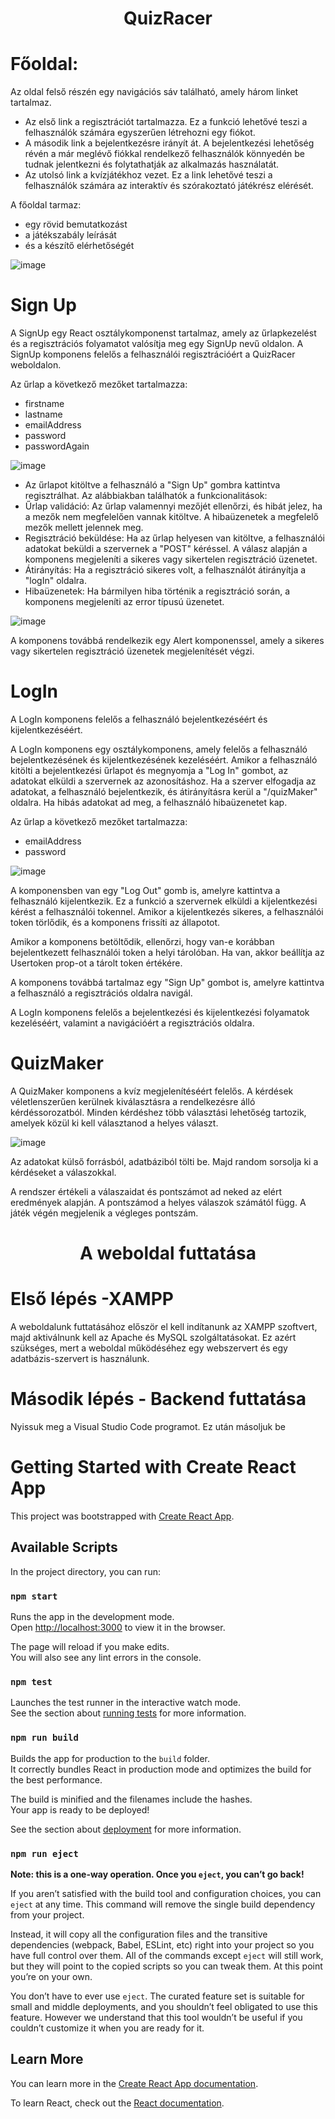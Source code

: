 <h1 align='center'>QuizRacer</h1>

# Főoldal:

Az oldal felső részén egy navigációs sáv található, amely három linket tartalmaz.
- Az első link a regisztrációt tartalmazza. Ez a funkció lehetővé teszi a felhasználók számára egyszerűen létrehozni egy fiókot.
- A második link a bejelentkezésre irányít át. A bejelentkezési lehetőség révén a már meglévő fiókkal rendelkező felhasználók könnyedén be tudnak jelentkezni és folytathatják az alkalmazás használatát.
- Az utolsó link a kvízjátékhoz vezet. Ez a link lehetővé teszi a felhasználók számára az interaktív és szórakoztató játékrész elérését.

A főoldal tarmaz:
- egy rövid bemutatkozást
- a játékszabály leírását
- és a készítő elérhetőségét 


![image](https://github.com/JungKata/vizsga/assets/97729333/2edc85fe-9362-458a-81d5-b100ba759173)

# Sign Up
A SignUp egy React osztálykomponenst tartalmaz, amely az űrlapkezelést és a regisztrációs folyamatot valósítja meg egy SignUp nevű oldalon. 
A SignUp komponens felelős a felhasználói regisztrációért a QuizRacer weboldalon.<br/>

Az űrlap a következő mezőket tartalmazza:
- firstname
- lastname
- emailAddress
- password
- passwordAgain

![image](https://github.com/JungKata/vizsga/assets/97729333/37eabce8-9ed0-4d50-ad52-a761b2ea6629)

- Az űrlapot kitöltve a felhasználó a "Sign Up" gombra kattintva regisztrálhat. Az alábbiakban találhatók a funkcionalitások:
- Űrlap validáció: Az űrlap valamennyi mezőjét ellenőrzi, és hibát jelez, ha a mezők nem megfelelően vannak kitöltve. A hibaüzenetek a megfelelő mezők mellett jelennek meg.
- Regisztráció beküldése: Ha az űrlap helyesen van kitöltve, a felhasználói adatokat beküldi a szervernek a "POST" kéréssel. A válasz alapján a komponens megjeleníti a sikeres vagy sikertelen regisztráció üzenetet.
- Átirányítás: Ha a regisztráció sikeres volt, a felhasználót átirányítja a "logIn" oldalra.
- Hibaüzenetek: Ha bármilyen hiba történik a regisztráció során, a komponens megjeleníti az error típusú üzenetet.

![image](https://github.com/JungKata/vizsga/assets/97729333/2c34bc10-5d35-4b8a-9bd7-d553b8ab4b42)

A komponens továbbá rendelkezik egy Alert komponenssel, amely a sikeres vagy sikertelen regisztráció üzenetek megjelenítését végzi.

# LogIn
A LogIn komponens felelős a felhasználó bejelentkezéséért és kijelentkezéséért.

A LogIn komponens egy osztálykomponens, amely felelős a felhasználó bejelentkezésének és kijelentkezésének kezeléséért. Amikor a felhasználó kitölti a bejelentkezési űrlapot és megnyomja a "Log In" gombot, az adatokat elküldi a szervernek az azonosításhoz. Ha a szerver elfogadja az adatokat, a felhasználó bejelentkezik, és átirányításra kerül a "/quizMaker" oldalra. Ha hibás adatokat ad meg, a felhasználó hibaüzenetet kap.

Az űrlap a következő mezőket tartalmazza:
- emailAddress
- password

![image](https://github.com/JungKata/vizsga/assets/97729333/b8f2e453-c503-47e7-aeb2-16f906502660)

A komponensben van egy "Log Out" gomb is, amelyre kattintva a felhasználó kijelentkezik. Ez a funkció a szervernek elküldi a kijelentkezési kérést a felhasználói tokennel. Amikor a kijelentkezés sikeres, a felhasználói token törlődik, és a komponens frissíti az állapotot.

Amikor a komponens betöltődik, ellenőrzi, hogy van-e korábban bejelentkezett felhasználói token a helyi tárolóban. Ha van, akkor beállítja az Usertoken prop-ot a tárolt token értékére.

A komponens továbbá tartalmaz egy "Sign Up" gombot is, amelyre kattintva a felhasználó a regisztrációs oldalra navigál.

A LogIn komponens felelős a bejelentkezési és kijelentkezési folyamatok kezeléséért, valamint a navigációért a regisztrációs oldalra.

# QuizMaker
A QuizMaker komponens a kvíz megjelenítéséért felelős.
A kérdések véletlenszerűen kerülnek kiválasztásra a rendelkezésre álló kérdéssorozatból.
Minden kérdéshez több választási lehetőség tartozik, amelyek közül ki kell választanod a helyes választ.

![image](https://github.com/JungKata/vizsga/assets/97729333/260676cb-df74-48f7-9798-e34af5a692f2)

Az adatokat külső forrásból, adatbáziból tölti be. Majd random sorsolja ki a kérdéseket a válaszokkal.

A rendszer értékeli a válaszaidat és pontszámot ad neked az elért eredmények alapján.
A pontszámod a helyes válaszok számától függ.
A játék végén megjelenik a végleges pontszám.

<h1 align=center> A weboldal futtatása</h1>
 
# Első lépés -XAMPP
A weboldalunk futtatásához először el kell indítanunk az XAMPP szoftvert, majd aktiválnunk kell az Apache és MySQL szolgáltatásokat. Ez azért szükséges, mert a weboldal működéséhez egy webszervert és egy adatbázis-szervert is használunk.

# Második lépés - Backend futtatása
Nyissuk meg a Visual Studio Code programot. Ez után másoljuk be 
  



# Getting Started with Create React App

This project was bootstrapped with [Create React App](https://github.com/facebook/create-react-app).

## Available Scripts

In the project directory, you can run:

### `npm start`

Runs the app in the development mode.\
Open [http://localhost:3000](http://localhost:3000) to view it in the browser.

The page will reload if you make edits.\
You will also see any lint errors in the console.

### `npm test`

Launches the test runner in the interactive watch mode.\
See the section about [running tests](https://facebook.github.io/create-react-app/docs/running-tests) for more information.

### `npm run build`

Builds the app for production to the `build` folder.\
It correctly bundles React in production mode and optimizes the build for the best performance.

The build is minified and the filenames include the hashes.\
Your app is ready to be deployed!

See the section about [deployment](https://facebook.github.io/create-react-app/docs/deployment) for more information.

### `npm run eject`

**Note: this is a one-way operation. Once you `eject`, you can’t go back!**

If you aren’t satisfied with the build tool and configuration choices, you can `eject` at any time. This command will remove the single build dependency from your project.

Instead, it will copy all the configuration files and the transitive dependencies (webpack, Babel, ESLint, etc) right into your project so you have full control over them. All of the commands except `eject` will still work, but they will point to the copied scripts so you can tweak them. At this point you’re on your own.

You don’t have to ever use `eject`. The curated feature set is suitable for small and middle deployments, and you shouldn’t feel obligated to use this feature. However we understand that this tool wouldn’t be useful if you couldn’t customize it when you are ready for it.

## Learn More

You can learn more in the [Create React App documentation](https://facebook.github.io/create-react-app/docs/getting-started).

To learn React, check out the [React documentation](https://reactjs.org/).
